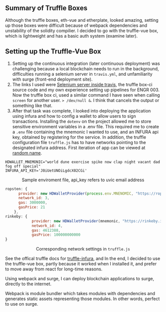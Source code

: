 <!-- TITLE: Setting Up The Truffle Vue Box -->
<!-- SUBTITLE: A quick summary of Setting Up The Truffle Vue Box -->

## Summary of Truffle Boxes

Although the truffle boxes, eth-vue and etherplate, looked amazing, setting up those boxes were difficult because of webpack dependencies and unstability of the solidity compilier. I decided to go with the truffle-vue box, which is lightweight and has a basic auth system (examine later).


## Setting up the  Truffle-Vue Box
1.  Setting up the continuous integration (later continuous deployment) was challenging because a local blockchain needs to run in the background, difficulties running a selenium server in `travis.yml`, and unfamiliarity with surge (front-end deployment site).
2.   The links I used were [Selenium server inside travis](https://flatmap.it/2017/11/16/starting-selenium-server-inside-travis/.), the truffle box-ci source code and my own experience setting up pipelines for ENGR 003. Now the truffle box ci, used a similar command I have seen when calling `screen` for another user. `> /dev/null &`. I think that cancels the output or something like that.
3.   After that task was complete, I looked into deploying the application using infura and how to config a wallet to allow users to sign transactions. Installing the `dotenv` on the project allowed me to store sensitive environment variables in a .env file.
 This required me to create a `.env` file containing the mnemonic I wanted to use, and an INFURA api key, obtained by registering for the service. In addition, the truffle configuration file `truffle.js` has to have networks pointing to the designated infura address. First iteration of app can be viewed at [random name](http://gentle-meeting.surge.sh/#/).

```.env
HDWALLET_MNEMONIC="world dune exercise spike now clap night vacant dad fog off special"
INFURA_API_KEY='J0iUetUNOiLgdcX02CGi'
```

<p style="text-align: center">Sample enviroment file, api_key refers to uvic email address</p>

```js
ropsten: {
      provider: new HDWalletProvider(process.env.MNENOMIC, "https://ropsten.infura.io/" + process.env.INFURA_API_KEY),
      network_id: 3,
      gas: 3000000,
      gasPrice: 21
    },
rinkeby: {
			provider: new HDWalletProvider(mnemonic, "https://rinkeby.infura.io/" + process.env.INFURA_API_KEY),
			network_id: 4,
			gas: 4612388,
			gasPrice: 100000000000
}
```

<p style="text-align: center">Corresponding network settings in <code>truffle.js</code></p>

See the offical truffle docs for [truffle-infura](https://truffleframework.com/tutorials/using-infura-custom-provider), and 
In the end, I decided to use the truffle-vue box, partly because it worked when I installed it, and prefer to move away from react for long-time reasons.
 
Using webpack and surge, I can deploy blockchain applications to surge, directly to the internet.

Webpack is module bundler which takes modules with dependencies and generates static assets representing those modules. In other words, perfect to use on surge.
